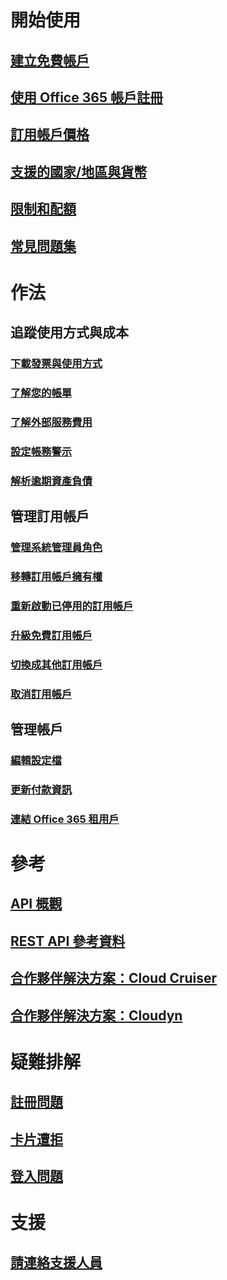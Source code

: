 # 開始使用
## [建立免費帳戶](https://azure.microsoft.com/free/)
## [使用 Office 365 帳戶註冊](../billing-use-existing-office-365-account-azure-subscription.md)
## [訂用帳戶價格](https://azure.microsoft.com/pricing/)
## [支援的國家/地區與貨幣](../billing-countries-and-currencies.md)
## [限制和配額](../azure-subscription-service-limits.md)
## [常見問題集](../billing-subscription-faq.md)
# 作法
## 追蹤使用方式與成本
### [下載發票與使用方式](../billing-download-azure-invoice-daily-usage-date.md)
### [了解您的帳單](billing-understand-your-bill.md)
### [了解外部服務費用](../billing-understand-your-azure-marketplace-charges.md)
### [設定帳務警示](../billing-set-up-alerts.md)
### [解析逾期資產負債](../billing-azure-subscription-past-due-balance.md)
## 管理訂用帳戶
### [管理系統管理員角色](../billing-add-change-azure-subscription-administrator.md)
### [移轉訂用帳戶擁有權](../billing-subscription-transfer.md)
### [重新啟動已停用的訂用帳戶](../billing-subscription-become-disable.md)
### [升級免費訂用帳戶](../billing-upgrade-azure-subscription.md)
### [切換成其他訂用帳戶](../billing-how-to-switch-azure-offer.md)
### [取消訂用帳戶](../billing-how-to-cancel-azure-subscription.md)
## 管理帳戶
### [編輯設定檔](../billing-how-to-change-azure-account-profile.md)
### [更新付款資訊](../billing-how-to-change-credit-card.md)
### [連結 Office 365 租用戶](../billing-add-office-365-tenant-to-azure-subscription.md)
# 參考
## [API 概觀](../billing-usage-rate-card-overview.md)
## [REST API 參考資料](https://msdn.microsoft.com/en-us/library/azure/1ea5b323-54bb-423d-916f-190de96c6a3c)
## [合作夥伴解決方案：Cloud Cruiser](../billing-usage-rate-card-partner-solution-cloudcruiser.md)
## [合作夥伴解決方案：Cloudyn](../billing-usage-rate-card-partner-solution-cloudyn.md)
# 疑難排解
## [註冊問題](../billing-troubleshoot-azure-sign-up-issues.md)
## [卡片遭拒](../billing-credit-card-fails-during-azure-sign-up.md)
## [登入問題](../billing-cannot-login-subscription.md)
# 支援
## [請連絡支援人員](../billing-how-to-create-billing-support-ticket.md)

<!--HONumber=Nov16_HO2-->


